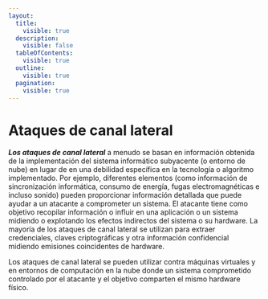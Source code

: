 ```yaml
---
layout:
  title:
    visible: true
  description:
    visible: false
  tableOfContents:
    visible: true
  outline:
    visible: true
  pagination:
    visible: true
---
```


# Ataques de canal lateral

_**Los ataques de canal lateral**_ a menudo se basan en información obtenida de la implementación del sistema informático subyacente (o entorno de nube) en lugar de en una debilidad específica en la tecnología o algoritmo implementado. Por ejemplo, diferentes elementos (como información de sincronización informática, consumo de energía, fugas electromagnéticas e incluso sonido) pueden proporcionar información detallada que puede ayudar a un atacante a comprometer un sistema. El atacante tiene como objetivo recopilar información o influir en una aplicación o un sistema midiendo o explotando los efectos indirectos del sistema o su hardware. La mayoría de los ataques de canal lateral se utilizan para extraer credenciales, claves criptográficas y otra información confidencial midiendo emisiones coincidentes de hardware.

Los ataques de canal lateral se pueden utilizar contra máquinas virtuales y en entornos de computación en la nube donde un sistema comprometido controlado por el atacante y el objetivo comparten el mismo hardware físico.
